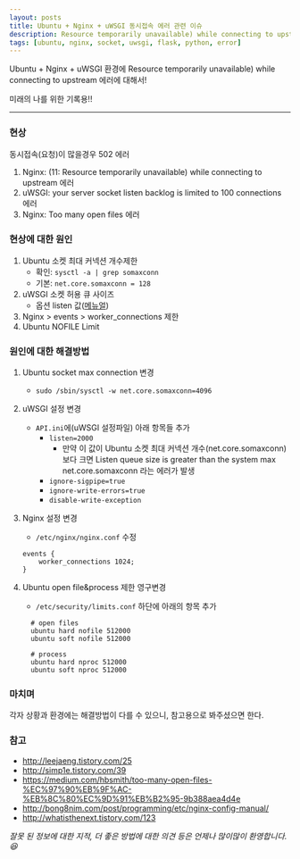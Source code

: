```yaml
---
layout: posts
title: Ubuntu + Nginx + uWSGI 동시접속 에러 관련 이슈
description: Resource temporarily unavailable) while connecting to upstream 에러에 대해서!
tags: [ubuntu, nginx, socket, uwsgi, flask, python, error]
---
```


Ubuntu + Nginx + uWSGI 환경에 Resource temporarily unavailable) while connecting to upstream 에러에 대해서!

미래의 나를 위한 기록용!!

---

### 현상
동시접속(요청)이 많을경우 502 에러
1. Nginx: (11: Resource temporarily unavailable) while connecting to upstream 에러
2. uWSGI: your server socket listen backlog is limited to 100 connections 에러
3. Nginx: Too many open files 에러

### 현상에 대한 원인
1. Ubuntu 소켓 최대 커넥션 개수제한
    - 확인: ```sysctl -a | grep somaxconn```
    - 기본: ```net.core.somaxconn = 128```
2. uWSGI 소켓 허용 큐 사이즈
    - 옵션 listen 값([메뉴얼](https://uwsgi-docs.readthedocs.io/en/latest/Options.html#listen))
3. Nginx > events > worker_connections 제한
4. Ubuntu NOFILE Limit


### 원인에 대한 해결방법

1. Ubuntu socket max connection 변경
    - ```sudo /sbin/sysctl -w net.core.somaxconn=4096```


2. uWSGI 설정 변경
    - ```API.ini```에(uWSGI 설정파일) 아래 항목들 추가
        - ```listen=2000```
            - 만약 이 값이 Ubuntu 소켓 최대 커넥션 개수(net.core.somaxconn) 보다 크면 Listen queue size is greater than the system max net.core.somaxconn 라는 에러가 발생
        - ```ignore-sigpipe=true```
        - ```ignore-write-errors=true```
        - ```disable-write-exception```


3. Nginx 설정 변경
    - ```/etc/nginx/nginx.conf``` 수정
    ```
    events {
    	worker_connections 1024;
    }
    ```


4. Ubuntu open file&process 제한 영구변경
    - ```/etc/security/limits.conf``` 하단에 아래의 항목 추가
    ```
      # open files
      ubuntu hard nofile 512000
      ubuntu soft nofile 512000

      # process
      ubuntu hard nproc 512000
      ubuntu soft nproc 512000
    ```

### 마치며
각자 상황과 환경에는 해결방법이 다를 수 있으니, 참고용으로 봐주셨으면 한다.

### 참고
- http://leejaeng.tistory.com/25
- http://simp1e.tistory.com/39
- https://medium.com/hbsmith/too-many-open-files-%EC%97%90%EB%9F%AC-%EB%8C%80%EC%9D%91%EB%B2%95-9b388aea4d4e
- http://bong8nim.com/post/programming/etc/nginx-config-manual/
- http://whatisthenext.tistory.com/123

*잘못 된 정보에 대한 지적, 더 좋은 방법에 대한 의견 등은 언제나 많이많이 환영합니다.😆*

